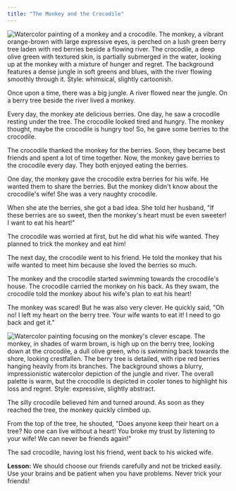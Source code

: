 ```yaml
---
title: "The Monkey and the Crocodile"
---
```


![Watercolor painting of a monkey and a crocodile. The monkey, a vibrant orange-brown with large expressive eyes, is perched on a lush green berry tree laden with red berries beside a flowing river. The crocodile, a deep olive green with textured skin, is partially submerged in the water, looking up at the monkey with a mixture of hunger and regret. The background features a dense jungle in soft greens and blues, with the river flowing smoothly through it. Style: whimsical, slightly cartoonish.](/images/image_the-monkey-and-the-crocodile0.png)



Once upon a time, there was a big jungle.  A river flowed near the jungle. On a berry tree beside the river lived a monkey.

Every day, the monkey ate delicious berries. One day, he saw a crocodile resting under the tree. The crocodile looked tired and hungry. The monkey thought, maybe the crocodile is hungry too! So, he gave some berries to the crocodile.

The crocodile thanked the monkey for the berries. Soon, they became best friends and spent a lot of time together. Now, the monkey gave berries to the crocodile every day. They both enjoyed eating the berries.

One day, the monkey gave the crocodile extra berries for his wife. He wanted them to share the berries. But the monkey didn't know about the crocodile's wife! She was a very naughty crocodile.

When she ate the berries, she got a bad idea. She told her husband, "If these berries are so sweet, then the monkey's heart must be even sweeter! I want to eat his heart!" 

The crocodile was worried at first, but he did what his wife wanted.  They planned to trick the monkey and eat him!

The next day, the crocodile went to his friend. He told the monkey that his wife wanted to meet him because she loved the berries so much.

The monkey and the crocodile started swimming towards the crocodile's house. The crocodile carried the monkey on his back.  As they swam, the crocodile told the monkey about his wife's plan to eat his heart!

The monkey was scared! But he was also very clever. He quickly said, "Oh no! I left my heart on the berry tree. Your wife wants to eat it! I need to go back and get it."

![Watercolor painting focusing on the monkey's clever escape. The monkey, in shades of warm brown, is high up on the berry tree, looking down at the crocodile, a dull olive green, who is swimming back towards the shore, looking crestfallen.  The berry tree is detailed, with ripe red berries hanging heavily from its branches. The background shows a blurry, impressionistic watercolor depiction of the jungle and river. The overall palette is warm, but the crocodile is depicted in cooler tones to highlight his loss and regret. Style: expressive, slightly abstract.](/images/image_the-monkey-and-the-crocodile2.png)

The silly crocodile believed him and turned around. As soon as they reached the tree, the monkey quickly climbed up.

From the top of the tree, he shouted, "Does anyone keep their heart on a tree?  No one can live without a heart! You broke my trust by listening to your wife! We can never be friends again!" 

The sad crocodile, having lost his friend, went back to his wicked wife.

**Lesson:** We should choose our friends carefully and not be tricked easily.  Use your brains and be patient when you have problems.  Never trick your friends!